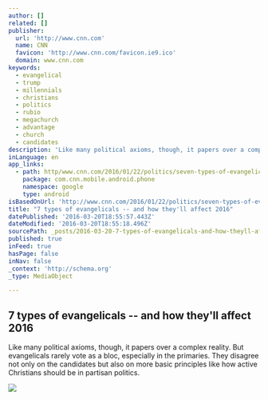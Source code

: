 ```yaml
---
author: []
related: []
publisher:
  url: 'http://www.cnn.com'
  name: CNN
  favicon: 'http://www.cnn.com/favicon.ie9.ico'
  domain: www.cnn.com
keywords:
  - evangelical
  - trump
  - millennials
  - christians
  - politics
  - rubio
  - megachurch
  - advantage
  - church
  - candidates
description: 'Like many political axioms, though, it papers over a complex reality. But evangelicals rarely vote as a bloc, especially in the primaries. They disagree not only on the candidates but also on more basic principles like how active Christians should be in partisan politics.'
inLanguage: en
app_links:
  - path: http/www.cnn.com/2016/01/22/politics/seven-types-of-evangelicals-and-the-primaries/index.html
    package: com.cnn.mobile.android.phone
    namespace: google
    type: android
isBasedOnUrl: 'http://www.cnn.com/2016/01/22/politics/seven-types-of-evangelicals-and-the-primaries/index.html#'
title: "7 types of evangelicals -- and how they'll affect 2016"
datePublished: '2016-03-20T18:55:57.443Z'
dateModified: '2016-03-20T18:55:18.496Z'
sourcePath: _posts/2016-03-20-7-types-of-evangelicals-and-how-theyll-affect-2016.md
published: true
inFeed: true
hasPage: false
inNav: false
_context: 'http://schema.org'
_type: MediaObject

---
```

<article style=""><h1>7 types of evangelicals -- and how they'll affect 2016</h1><p>Like many political axioms, though, it papers over a complex reality. But evangelicals rarely vote as a bloc, especially in the primaries. They disagree not only on the candidates but also on more basic principles like how active Christians should be in partisan politics.</p><img src="http://i2.cdn.turner.com/cnnnext/dam/assets/160121102542-01-types-of-evangelicals-large-169.jpg" /></article>
